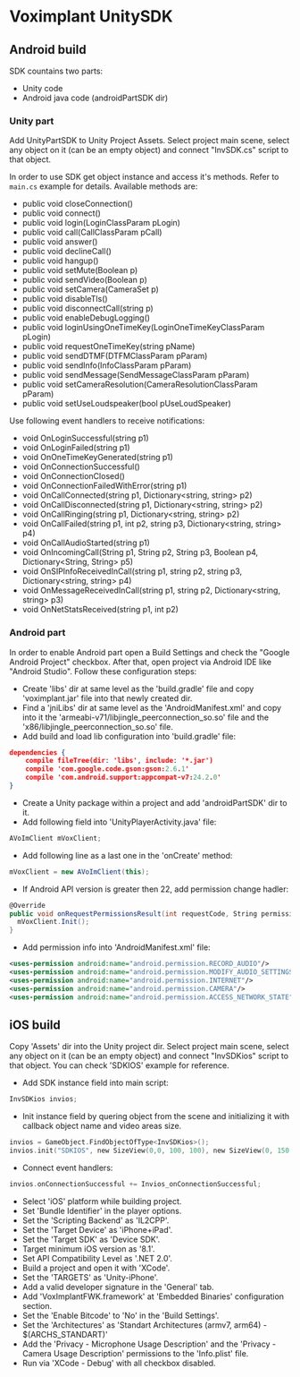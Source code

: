 
# Voximplant UnitySDK

## Android build

SDK countains two parts:
- Unity code
- Android java code (androidPartSDK dir)

### Unity part

Add UnityPartSDK to Unity Project Assets.
Select project main scene, select any object on it (can be an empty object) and connect "InvSDK.cs" script to that object.

In order to use SDK get object instance and access it's methods. Refer to `main.cs` example for details. Available methods are:
- public void closeConnection()
- public void connect()
- public void login(LoginClassParam pLogin)
- public void call(CallClassParam pCall)
- public void answer()
- public void declineCall()
- public void hangup()
- public void setMute(Boolean p)
- public void sendVideo(Boolean p)
- public void setCamera(CameraSet p)
- public void disableTls()
- public void disconnectCall(string p)
- public void enableDebugLogging()
- public void loginUsingOneTimeKey(LoginOneTimeKeyClassParam pLogin)
- public void requestOneTimeKey(string pName)
- public void sendDTMF(DTFMClassParam pParam)
- public void sendInfo(InfoClassParam pParam)
- public void sendMessage(SendMessageClassParam pParam)
- public void setCameraResolution(CameraResolutionClassParam pParam)
- public void setUseLoudspeaker(bool pUseLoudSpeaker)

Use following event handlers to receive notifications:

- void OnLoginSuccessful(string p1)
- void OnLoginFailed(string p1)
- void OnOneTimeKeyGenerated(string p1)
- void OnConnectionSuccessful()
- void OnConnectionClosed()
- void OnConnectionFailedWithError(string p1)
- void OnCallConnected(string p1, Dictionary<string, string> p2)
- void OnCallDisconnected(string p1, Dictionary<string, string> p2)
- void OnCallRinging(string p1, Dictionary<string, string> p2)
- void OnCallFailed(string p1, int p2, string p3, Dictionary<string, string> p4)
- void OnCallAudioStarted(string p1)
- void OnIncomingCall(String p1, String p2, String p3, Boolean p4, Dictionary<String, String> p5)
- void OnSIPInfoReceivedInCall(string p1, string p2, string p3, Dictionary<string, string> p4)
- void OnMessageReceivedInCall(string p1, string p2, Dictionary<string, string> p3)
- void OnNetStatsReceived(string p1, int p2)

### Android part

In order to enable Android part open a Build Settings and check the "Google Android Project" checkbox. After that, open project via Android IDE like "Android Studio". Follow these configuration steps:
- Create 'libs' dir at same level as the 'build.gradle' file and copy 'voximplant.jar' file into that newly created dir.
- Find a 'jniLibs' dir at same level as the 'AndroidManifest.xml' and copy into it the 'armeabi-v71/libjingle_peerconnection_so.so' file and the 'x86/libjingle_peerconnection_so.so' file.
- Add build and load lib configuration into 'build.gradle' file:

```json
dependencies {
    compile fileTree(dir: 'libs', include: '*.jar')
    compile 'com.google.code.gson:gson:2.6.1'
    compile 'com.android.support:appcompat-v7:24.2.0'
}
```  

- Create a Unity package within a project and add 'androidPartSDK' dir to it.
- Add following field into 'UnityPlayerActivity.java' file:

```cs
AVoImClient mVoxClient;
```

- Add following line as a last one in the 'onCreate' method:

```cs
mVoxClient = new AVoImClient(this);
```

- If Android API version is greater then 22, add permission change hadler:

```cs
@Override
public void onRequestPermissionsResult(int requestCode, String permissions[], int[] grantResults) {
  mVoxClient.Init();
}
```

- Add permission info into 'AndroidManifest.xml' file:

```xml
<uses-permission android:name="android.permission.RECORD_AUDIO"/>
<uses-permission android:name="android.permission.MODIFY_AUDIO_SETTINGS"/>
<uses-permission android:name="android.permission.INTERNET"/>
<uses-permission android:name="android.permission.CAMERA"/>
<uses-permission android:name="android.permission.ACCESS_NETWORK_STATE"/>
```

## iOS build

Copy 'Assets' dir into the Unity project dir.
Select project main scene, select any object on it (can be an empty object) and connect "InvSDKios" script to that object. You can check 'SDKIOS' example for reference.

- Add SDK instance field into main script:
```objective-c
InvSDKios invios;
```

- Init instance field by quering object from the scene and initializing it with callback object name and video areas size.
```objective-c
invios = GameObject.FindObjectOfType<InvSDKios>();
invios.init("SDKIOS", new SizeView(0,0, 100, 100), new SizeView(0, 150, 100, 100));
```

- Connect event handlers:
```objective-c
invios.onConnectionSuccessful += Invios_onConnectionSuccessful;
```

- Select 'iOS' platform while building project.
- Set 'Bundle Identifier' in the player options.
- Set the 'Scripting Backend' as 'IL2CPP'.
- Set the 'Target Device' as 'iPhone+iPad'.
- Set the 'Target SDK' as 'Device SDK'.
- Target minimum iOS version as '8.1'.
- Set API Compatibility Level as '.NET 2.0'.
- Build a project and open it with 'XCode'.
- Set the 'TARGETS' as 'Unity-iPhone'.
- Add a valid developer signature in the 'General' tab.
- Add 'VoxImplantFWK.framework' at 'Embedded Binaries' configuration section.
- Set the 'Enable Bitcode' to 'No' in the 'Build Settings'.
- Set the 'Architectures' as 'Standart Architectures (armv7, arm64) - $(ARCHS_STANDART)'
- Add the 'Privacy - Microphone Usage Description' and the 'Privacy - Camera Usage Description' permissions to the 'Info.plist' file.
- Run via 'XCode - Debug' with all checkbox disabled.

